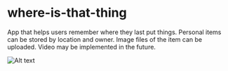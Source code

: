 # where-is-that-thing

App that helps users remember where they last put things.  Personal items can be stored by location and owner.  Image files of the item can be uploaded.  Video may be implemented in the future.  

![Alt text](https://github.com/smandekar1/where-is-that-thing/blob/master/media/IMG_0347.JPG?raw=true "Title")

